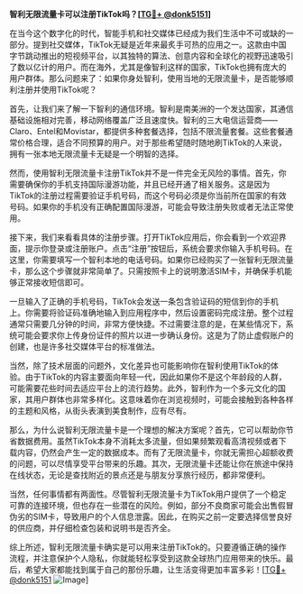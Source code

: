 **智利无限流量卡可以注册TikTok吗？[[TG💪+ @donk5151](https://t.me/s/donk5151)]**

在当今这个数字化的时代，智能手机和社交媒体已经成为我们生活中不可或缺的一部分。提到社交媒体，TikTok无疑是近年来最炙手可热的应用之一。这款由中国字节跳动推出的短视频平台，以其独特的算法、创意内容和全球化的视野迅速吸引了数以亿计的用户。而在海外，尤其是像智利这样的国家，TikTok也拥有庞大的用户群体。那么问题来了：如果你身处智利，使用当地的无限流量卡，是否能够顺利注册并使用TikTok呢？

首先，让我们来了解一下智利的通信环境。智利是南美洲的一个发达国家，其通信基础设施相对完善，移动网络覆盖广泛且速度快。智利的三大电信运营商——Claro、Entel和Movistar，都提供多种套餐选择，包括不限流量套餐。这些套餐通常价格合理，适合不同预算的用户。对于那些希望随时随地刷TikTok的人来说，拥有一张本地无限流量卡无疑是一个明智的选择。

然而，使用智利无限流量卡注册TikTok并不是一件完全无风险的事情。首先，你需要确保你的手机支持国际漫游功能，并且已经开通了相关服务。这是因为TikTok的注册过程需要验证手机号码，而这个号码必须是你当前所在国家的有效号码。如果你的手机没有正确配置国际漫游，可能会导致注册失败或者无法正常使用。

接下来，我们来看看具体的注册步骤。打开TikTok应用后，你会看到一个欢迎界面，提示你登录或注册账户。点击“注册”按钮后，系统会要求你输入手机号码。在这里，你需要填写一个智利本地的电话号码。如果你已经购买了一张智利无限流量卡，那么这个步骤就非常简单了。只需按照卡上的说明激活SIM卡，并确保手机能够正常接收短信即可。

一旦输入了正确的手机号码，TikTok会发送一条包含验证码的短信到你的手机上。你需要将验证码准确地输入到应用程序中，然后设置密码完成注册。整个过程通常只需要几分钟的时间，非常方便快捷。不过需要注意的是，在某些情况下，系统可能会要求你上传身份证件的照片以进一步确认身份。这是为了防止虚假账户的创建，也是许多社交媒体平台的标准做法。

当然，除了技术层面的问题外，文化差异也可能影响你在智利使用TikTok的体验。由于TikTok的内容主要面向年轻一代，因此如果你不是这个年龄段的人群，可能需要花些时间去适应平台上的流行趋势。此外，智利作为一个多元文化的国家，其用户群体也非常多样化。这意味着你在浏览视频时，可能会接触到各种各样的主题和风格，从街头表演到美食制作，应有尽有。

那么，为什么说智利无限流量卡是一个理想的解决方案呢？首先，它可以帮助你节省数据费用。虽然TikTok本身不消耗太多流量，但如果频繁观看高清视频或者下载内容，仍然会产生一定的数据成本。而有了无限流量卡，你就无需担心超额收费的问题，可以尽情享受平台带来的乐趣。其次，无限流量卡还能让你在旅途中保持在线状态，无论是查找附近的景点还是与朋友分享旅行经历，都非常便利。

当然，任何事情都有两面性。尽管智利无限流量卡为TikTok用户提供了一个稳定可靠的连接环境，但也存在一些潜在的风险。例如，部分不良商家可能会出售假冒伪劣的SIM卡，导致用户的个人信息泄露。因此，在购买之前一定要选择信誉良好的供应商，并仔细检查包装和说明书是否齐全。

综上所述，智利无限流量卡确实是可以用来注册TikTok的。只要遵循正确的操作流程，并注意保护个人隐私，你就能轻松享受到这款全球热门应用带来的快乐。最后，希望大家都能找到属于自己的那份乐趣，让生活变得更加丰富多彩！[[TG💪+ @donk5151](https://t.me/s/donk5151) ![Image](https://i.postimg.cc/rwNCRYN7/Snipaste-2025-04-30-17-27-05.png)]